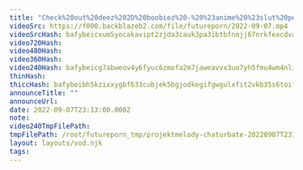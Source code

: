 ```yaml
---
title: "Check%20out%20deez%202D%20boobiez%20-%20%23anime%20%23slut%20person"
videoSrc: https://f000.backblazeb2.com/file/futureporn/2022-09-07.mp4
videoSrcHash: bafybeicxum5yocakavipt2zjda3cauk3pa3ibtbfnojj67nrkfexcdvagy?filename=2022-09-07.mp4
video720Hash: 
video480Hash: 
video360Hash: 
video240Hash: bafybeicg7abweov4y6fyuc6zmofa2m7jaweavvx3uo7yh5fmu4wm4nlibe?filename=projektmelody-chaturbate-20220907T231300Z-240p.mp4
thinHash: 
thiccHash: bafybeibh5kzixxygbf633cubjek5bgjodkegifgwgulxfit2vkb35s6toi?filename=projektmelody2022-09-07_thicc.jpg
announceTitle: ""
announceUrl: 
date: 2022-09-07T23:13:00.000Z
note: 
video240TmpFilePath: 
tmpFilePath: /root/futureporn_tmp/projektmelody-chaturbate-20220907T231300Z.mp4
layout: layouts/vod.njk
tags:
---
```

